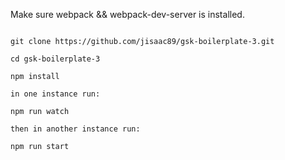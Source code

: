 Make sure webpack && webpack-dev-server is installed.

````

git clone https://github.com/jisaac89/gsk-boilerplate-3.git

cd gsk-boilerplate-3

npm install

in one instance run:

npm run watch

then in another instance run:

npm run start
````
